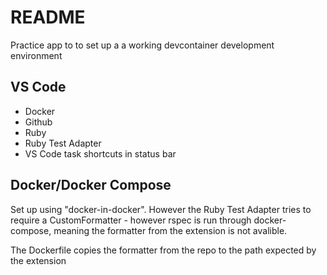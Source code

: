 # README

Practice app to to set up a a working devcontainer development environment

## VS Code

* Docker
* Github
* Ruby
* Ruby Test Adapter
* VS Code task shortcuts in status bar

## Docker/Docker Compose

Set up using "docker-in-docker".
However the Ruby Test Adapter tries to require a CustomFormatter - however rspec is run through docker-compose, meaning the formatter from the extension is not avalible.

The Dockerfile copies the formatter from the repo to the path expected by the extension
